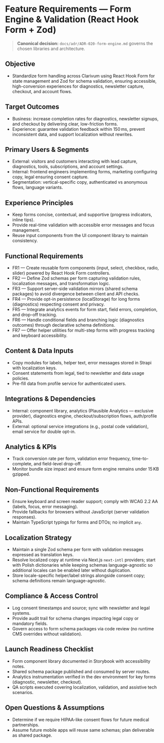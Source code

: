 # Feature Requirements — Form Engine & Validation (React Hook Form + Zod)

> **Canonical decision:** `docs/adr/ADR-020-form-engine.md` governs the chosen libraries and architecture.

## Objective
- Standardize form handling across Clarivum using React Hook Form for state management and Zod for schema validation, ensuring accessible, high-conversion experiences for diagnostics, newsletter capture, checkout, and account flows.

## Target Outcomes
- Business: increase completion rates for diagnostics, newsletter signups, and checkout by delivering clear, low-friction forms.
- Experience: guarantee validation feedback within 150 ms, prevent inconsistent data, and support localization without rewrites.

## Primary Users & Segments
- External: visitors and customers interacting with lead capture, diagnostics, tools, subscriptions, and account settings.
- Internal: frontend engineers implementing forms, marketing configuring copy, legal ensuring consent capture.
- Segmentation: vertical-specific copy, authenticated vs anonymous flows, language variants.

## Experience Principles
- Keep forms concise, contextual, and supportive (progress indicators, inline tips).
- Provide real-time validation with accessible error messages and focus management.
- Reuse input components from the UI component library to maintain consistency.

## Functional Requirements
- FR1 — Create reusable form components (input, select, checkbox, radio, slider) powered by React Hook Form controllers.
- FR2 — Define Zod schemas per form capturing validation rules, localization messages, and transformation logic.
- FR3 — Support server-side validation mirrors (shared schema packages) to avoid divergence between client and API checks.
- FR4 — Provide opt-in persistence (localStorage) for long forms (diagnostics) respecting consent and privacy.
- FR5 — Integrate analytics events for form start, field errors, completion, and drop-off tracking.
- FR6 — Handle conditional fields and branching logic (diagnostics outcomes) through declarative schema definitions.
- FR7 — Offer helper utilities for multi-step forms with progress tracking and keyboard accessibility.

## Content & Data Inputs
- Copy modules for labels, helper text, error messages stored in Strapi with localization keys.
- Consent statements from legal, tied to newsletter and data usage policies.
- Pre-fill data from profile service for authenticated users.

## Integrations & Dependencies
- Internal: component library, analytics (Plausible Analytics — exclusive provider), diagnostics engine, checkout/subscription flows, auth/profile APIs.
- External: optional service integrations (e.g., postal code validation), email service for double opt-in.

## Analytics & KPIs
- Track conversion rate per form, validation error frequency, time-to-complete, and field-level drop-off.
- Monitor bundle size impact and ensure form engine remains under 15 KB gzipped.

## Non-Functional Requirements
- Ensure keyboard and screen reader support; comply with WCAG 2.2 AA (labels, focus, error messaging).
- Provide fallbacks for browsers without JavaScript (server validation responses).
- Maintain TypeScript typings for forms and DTOs; no implicit `any`.

## Localization Strategy
- Maintain a single Zod schema per form with validation messages expressed as translation keys.
- Resolve localized copy at runtime via Next.js `next-intl` providers; start with Polish dictionaries while keeping schemas language-agnostic so additional locales can be enabled later without duplication.
- Store locale-specific helper/label strings alongside consent copy; schema definitions remain language-agnostic.

## Compliance & Access Control
- Log consent timestamps and source; sync with newsletter and legal systems.
- Provide audit trail for schema changes impacting legal copy or mandatory fields.
- Govern access to form schema packages via code review (no runtime CMS overrides without validation).

## Launch Readiness Checklist
- Form component library documented in Storybook with accessibility notes.
- Shared schema package published and consumed by server routes.
- Analytics instrumentation verified in the dev environment for key forms (diagnostic, newsletter, checkout).
- QA scripts executed covering localization, validation, and assistive tech scenarios.

## Open Questions & Assumptions
- Determine if we require HIPAA-like consent flows for future medical partnerships.
- Assume future mobile apps will reuse same schemas; plan deliverable as shared package.
